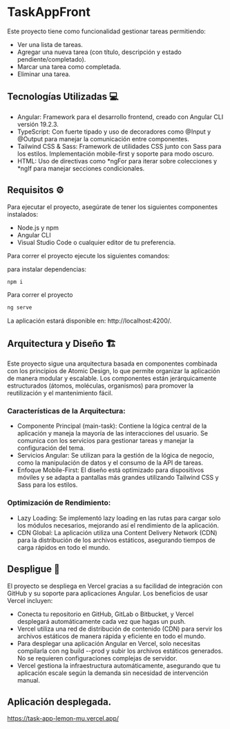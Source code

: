 # TaskAppFront 

Este proyecto tiene como funcionalidad gestionar tareas permitiendo:
- Ver una lista de tareas.
- Agregar una nueva tarea (con título, descripción y estado
pendiente/completado).
- Marcar una tarea como completada.
- Eliminar una tarea.

## Tecnologías Utilizadas 💻
- Angular: Framework para el desarrollo frontend, creado con Angular CLI versión 19.2.3.
- TypeScript: Con fuerte tipado y uso de decoradores como @Input y @Output para manejar la comunicación entre componentes.
- Tailwind CSS & Sass: Framework de utilidades CSS junto con Sass para los estilos. Implementación mobile-first y soporte para modo oscuro.
- HTML: Uso de directivas como *ngFor para iterar sobre colecciones y *ngIf para manejar secciones condicionales.

## Requisitos ⚙️️

Para ejecutar el proyecto, asegúrate de tener los siguientes componentes instalados: 

- Node.js y npm
- Angular CLI
- Visual Studio Code o cualquier editor de tu preferencia.

Para correr el proyecto ejecute los siguientes comandos:

para instalar dependencias:
```bash
npm i
```
Para correr el proyecto
```bash
ng serve 
```

La aplicación estará disponible en: http://localhost:4200/.

## Arquitectura y Diseño 🏗️

Este proyecto sigue una arquitectura basada en componentes combinada con los principios de Atomic Design, lo que permite organizar la aplicación de manera modular y escalable. Los componentes están jerárquicamente estructurados (átomos, moléculas, organismos) para promover la reutilización y el mantenimiento fácil.

### Características de la Arquitectura:
- Componente Principal (main-task): Contiene la lógica central de la aplicación y maneja la mayoría de las interacciones del usuario. Se comunica con los servicios para gestionar tareas y manejar la configuración del tema.
- Servicios Angular: Se utilizan para la gestión de la lógica de negocio, como la manipulación de datos y el consumo de la API de tareas.
- Enfoque Mobile-First: El diseño está optimizado para dispositivos móviles y se adapta a pantallas más grandes utilizando Tailwind CSS y Sass para los estilos.
### Optimización de Rendimiento:
- Lazy Loading: Se implementó lazy loading en las rutas para cargar solo los módulos necesarios, mejorando así el rendimiento de la aplicación.
- CDN Global: La aplicación utiliza una Content Delivery Network (CDN) para la distribución de los archivos estáticos, asegurando tiempos de carga rápidos en todo el mundo.

## Despligue 🛫

El proyecto se despliega en Vercel gracias a su facilidad de integración con GitHub y su soporte para aplicaciones Angular. Los beneficios de usar Vercel incluyen:

- Conecta tu repositorio en GitHub, GitLab o Bitbucket, y Vercel desplegará automáticamente cada vez que hagas un push.
- Vercel utiliza una red de distribución de contenido (CDN) para servir los archivos estáticos de manera rápida y eficiente en todo el mundo.
- Para desplegar una aplicación Angular en Vercel, solo necesitas compilarla con ng build --prod y subir los archivos estáticos generados. No se requieren configuraciones complejas de servidor.
- Vercel gestiona la infraestructura automáticamente, asegurando que tu aplicación escale según la demanda sin necesidad de intervención manual.

## Aplicación desplegada.

https://task-app-lemon-mu.vercel.app/
